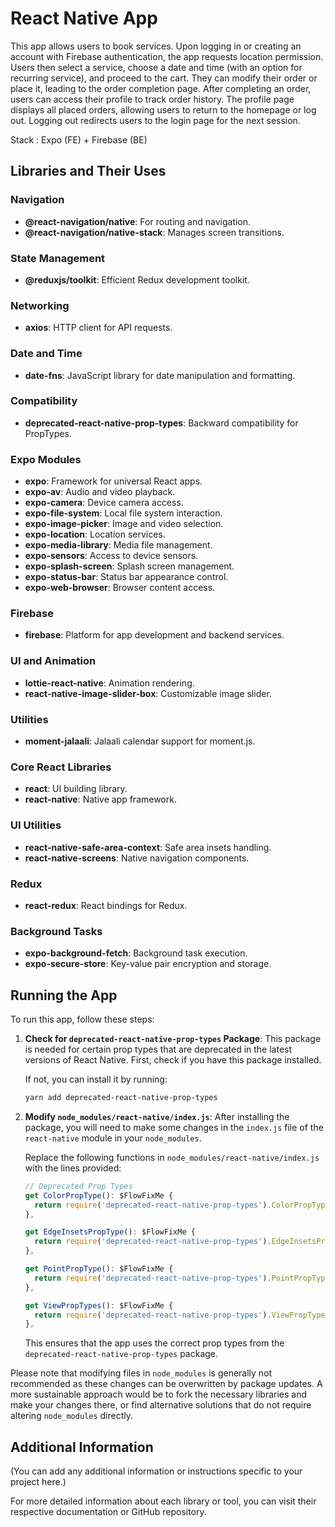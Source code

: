 # React Native App

This app allows users to book services. Upon logging in or creating an account with Firebase authentication, the app requests location permission. Users then select a service, choose a date and time (with an option for recurring service), and proceed to the cart. They can modify their order or place it, leading to the order completion page. After completing an order, users can access their profile to track order history. The profile page displays all placed orders, allowing users to return to the homepage or log out. Logging out redirects users to the login page for the next session.

Stack : Expo (FE) + Firebase (BE)

## Libraries and Their Uses

### Navigation
- **@react-navigation/native**: For routing and navigation.
- **@react-navigation/native-stack**: Manages screen transitions.

### State Management
- **@reduxjs/toolkit**: Efficient Redux development toolkit.

### Networking
- **axios**: HTTP client for API requests.

### Date and Time
- **date-fns**: JavaScript library for date manipulation and formatting.

### Compatibility
- **deprecated-react-native-prop-types**: Backward compatibility for PropTypes.

### Expo Modules
- **expo**: Framework for universal React apps.
- **expo-av**: Audio and video playback.
- **expo-camera**: Device camera access.
- **expo-file-system**: Local file system interaction.
- **expo-image-picker**: Image and video selection.
- **expo-location**: Location services.
- **expo-media-library**: Media file management.
- **expo-sensors**: Access to device sensors.
- **expo-splash-screen**: Splash screen management.
- **expo-status-bar**: Status bar appearance control.
- **expo-web-browser**: Browser content access.

### Firebase
- **firebase**: Platform for app development and backend services.

### UI and Animation
- **lottie-react-native**: Animation rendering.
- **react-native-image-slider-box**: Customizable image slider.

### Utilities
- **moment-jalaali**: Jalaali calendar support for moment.js.

### Core React Libraries
- **react**: UI building library.
- **react-native**: Native app framework.

### UI Utilities
- **react-native-safe-area-context**: Safe area insets handling.
- **react-native-screens**: Native navigation components.

### Redux
- **react-redux**: React bindings for Redux.

### Background Tasks
- **expo-background-fetch**: Background task execution.
- **expo-secure-store**: Key-value pair encryption and storage.

## Running the App

To run this app, follow these steps:

1. **Check for `deprecated-react-native-prop-types` Package**: 
   This package is needed for certain prop types that are deprecated in the latest versions of React Native. First, check if you have this package installed.

   If not, you can install it by running:
   ```bash
   yarn add deprecated-react-native-prop-types
   ```

2. **Modify `node_modules/react-native/index.js`**:
   After installing the package, you will need to make some changes in the `index.js` file of the `react-native` module in your `node_modules`.

   Replace the following functions in `node_modules/react-native/index.js` with the lines provided:

   ```javascript
   // Deprecated Prop Types
   get ColorPropType(): $FlowFixMe {
     return require('deprecated-react-native-prop-types').ColorPropType;
   },

   get EdgeInsetsPropType(): $FlowFixMe {
     return require('deprecated-react-native-prop-types').EdgeInsetsPropType;
   },

   get PointPropType(): $FlowFixMe {
     return require('deprecated-react-native-prop-types').PointPropType;
   },

   get ViewPropTypes(): $FlowFixMe {
     return require('deprecated-react-native-prop-types').ViewPropTypes;
   },
   ```

   This ensures that the app uses the correct prop types from the `deprecated-react-native-prop-types` package.

Please note that modifying files in `node_modules` is generally not recommended as these changes can be overwritten by package updates. A more sustainable approach would be to fork the necessary libraries and make your changes there, or find alternative solutions that do not require altering `node_modules` directly.

## Additional Information

(You can add any additional information or instructions specific to your project here.)

For more detailed information about each library or tool, you can visit their respective documentation or GitHub repository.



